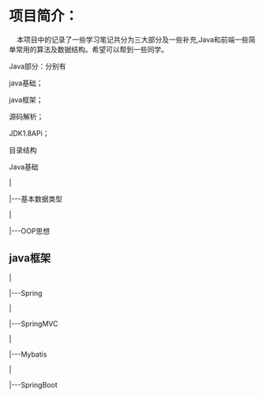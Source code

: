 # 项目简介：
<p>&nbsp;&nbsp;&nbsp;&nbsp;本项目中的记录了一些学习笔记共分为三大部分及一些补充,Java和前端一些简单常用的算法及数据结构。希望可以帮到一些同学。
</p>
<p>
Java部分：分别有
</p>
<p>java基础；</p>
<p>java框架；</p>
<p>源码解析；</p>
<p>JDK1.8APi；</p>

<p>目录结构</p>
<p>Java基础</p>
<p>|</p>
<p>|---基本数据类型</p>
<p>|</p>
<p>|---OOP思想</p>

## java框架
<p>|</p>
<p>|---Spring</p>
<p>|</p>
<p>|---SpringMVC</p>
<p>|</p>
<p>|---Mybatis</p>
<p>|</p>
<p>|---SpringBoot</p>
